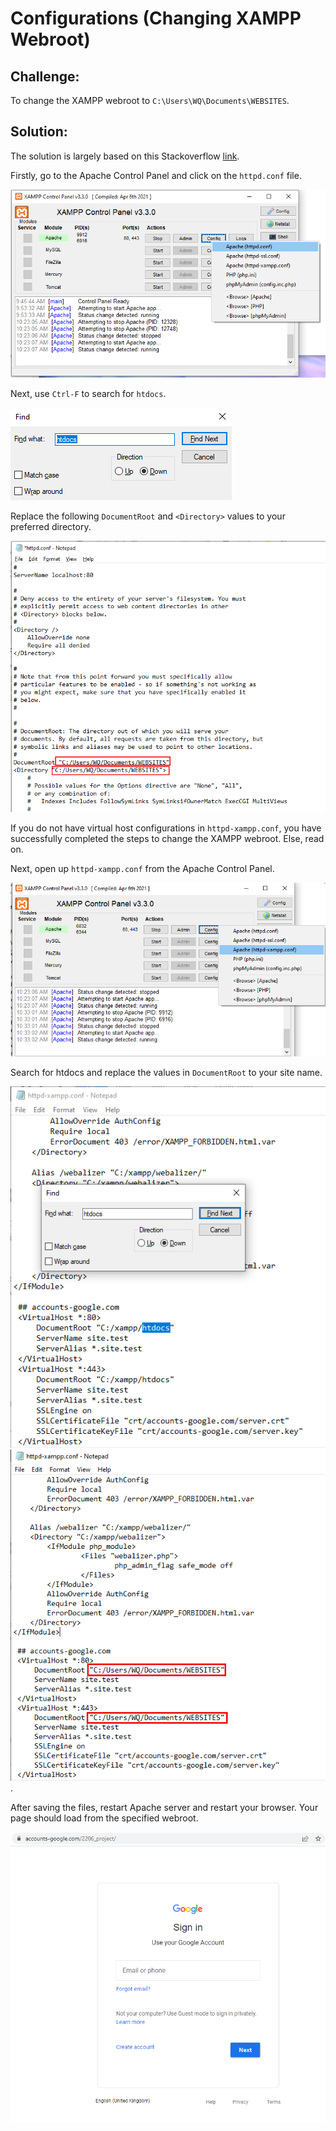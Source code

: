 # Configurations (Changing XAMPP Webroot)

## Challenge: 

To change the XAMPP webroot to `C:\Users\WQ\Documents\WEBSITES`. 

## Solution:

The solution is largely based on this Stackoverflow [link](https://stackoverflow.com/questions/18902887/how-to-configuring-a-xampp-web-server-for-different-root-directory).

Firstly, go to the Apache Control Panel and click on the `httpd.conf` file. 

![http.conf](img/changing_webroot/httpd%20conf.png)

Next, use `Ctrl-F` to search for `htdocs`.

![search htdocs](img/changing_webroot/search%20htdocs.png)

Replace the following `DocumentRoot` and `<Directory>` values to your preferred directory.

![replaced](img/changing_webroot/replaced.png)

If you do not have virtual host configurations in `httpd-xampp.conf`, you have successfully completed the steps to change the XAMPP webroot. Else, read on.

Next, open up `httpd-xampp.conf` from the Apache Control Panel.

![open up httpd-xampp conf](img/changing_webroot/edit%20httpd%20xampp%20config.png)

Search for htdocs and replace the values in `DocumentRoot` to your site name.

![replace values2](img/changing_webroot/search%20htdocs2.png)
![replaced](img/changing_webroot/edited%20docroot.png).

After saving the files, restart Apache server and restart your browser. Your page should load from the specified webroot.

![success](img/changing_webroot/able%20to%20view%20our%20site%20.png)

